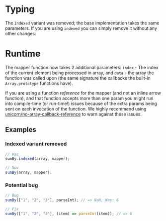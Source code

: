 # Typing

The `indexed` variant was removed; the base implementation takes the same
parameters. If you are using `indexed` you can simply remove it without any
other changes.

# Runtime

The mapper function now takes 2 additional parameters: `index` - The index of
the current element being processed in array, and `data` - the array the
function was called upon (the same signature the callbacks the built-in
`Array.prototype` functions have).

If you are using a function _reference_ for the mapper (and not an inline
arrow function), and that function accepts more than one param you might run
into compile-time (or run-time!) issues because of the extra params being sent on
each invocation of the function. We highly recommend using [unicorn/no-array-callback-reference](https://github.com/sindresorhus/eslint-plugin-unicorn/blob/main/docs/rules/no-array-callback-reference.md)
to warn against these issues.

## Examples

### Indexed variant removed

```ts
// Was
sumBy.indexed(array, mapper);

// Now
sumBy(array, mapper);
```

### Potential bug

```ts
// Bug
sumBy(["1", "2", "3"], parseInt); // => NaN, Was: 6

// Fix
sumBy(["1", "2", "3"], (item) => parseInt(item)); // => 6
```
